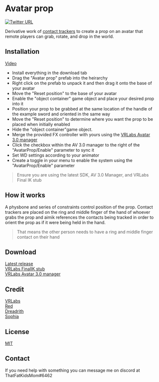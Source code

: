 # Avatar prop
[![Twitter URL](https://img.shields.io/twitter/follow/ThatFatKidsMom?style=social)](https://twitter.com/ThatFatKidsMom)

Derivative work of [contact trackers](https://github.com/VRLabs/Contact-Tracker) to create a prop on an avatar that remote players can grab, rotate, and drop in the world.

## **Installation**
[Video](https://youtu.be/k1rVWK0o95A)

- Install everything in the download tab
- Drag the "Avatar prop" prefab into the heirarchy  
- Right click on the prefab to unpack it and then drag it onto the base of your avatar  
- Move the "Reset position" to the base of your avatar
- Enable the "object container" game object and place your desired prop into it
- Position your prop to be grabbed at the same location of the handle of the example sword and oriented in the same way
- Move the "Reset position" to determine where you want the prop to be placed when initially enabled
- Hide the "object container"game object.
- Merge the provided FX controller with yours using the [VRLabs Avatar 3.0 manager](https://github.com/VRLabs/Avatars-3.0-Manager)  
- Click the checkbox within the AV 3.0 manager to the right of the "AvatarProp/Enable" parameter to sync it
- Set WD settings according to your animator  
- Create a toggle in your menu to enable the system using the "AvatarProp/Enable" parameter  
>Ensure you are using the latest SDK, AV 3.0 Manager, and VRLabs Final IK stub

## **How it works**
A physbone and series of constraints control position of the prop. Contact trackers are placed on the ring and middle finger of the hand of whoever grabs the prop and aimik references the contacts being tracked in order to orient the prop as if it were being held in the hand.
>That means the other person needs to have a ring and middle finger contact on their hand

## **Download**
[Latest release](https://github.com/ThatFatKidsMom/Avatar-Prop/releases/tag/1.0.0)  
[VRLabs FinalIK stub](https://github.com/VRLabs/Final-IK-Stub)  
[VRLabs Avatar 3.0 manager](https://github.com/VRLabs/Avatars-3.0-Manager)  

## **Credit**
[VRLabs](https://github.com/VRLabs)  
[Red](https://github.com/hfcRed)  
[Dreadrith](https://github.com/Dreadrith)  
[Sophia](https://github.com/sophia1000)

## **License**
[MIT](https://github.com/ThatFatKidsMom/Avatar-Prop/blob/main/LICENSE)

## **Contact**
If you need help with something you can message me on discord at ThatFatKidsMom#6462
